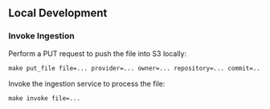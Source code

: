 ## Local Development

### Invoke Ingestion

Perform a PUT request to push the file into S3 locally:
```makefile
make put_file file=... provider=... owner=... repository=... commit=... pullRequest=... tag=... ref=... parent=...
```

Invoke the ingestion service to process the file:
```makefile
make invoke file=...
```